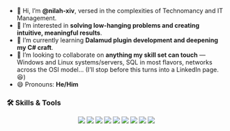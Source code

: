 - 👋 Hi, I’m **@nilah-xiv**, versed in the complexities of Technomancy and IT Management.
- 👀 I’m interested in **solving low-hanging problems and creating intuitive, meaningful results**.
- 🌱 I’m currently learning **Dalamud plugin development and deepening my C# craft**.
- 💞️ I’m looking to collaborate on **anything my skill set can touch** — Windows and Linux systems/servers, SQL in most flavors, networks across the OSI model... (I’ll stop before this turns into a LinkedIn page. 😆)
- 😄 Pronouns: **He/Him**
### 🛠️ Skills & Tools

<p align="center">
  <img src="https://img.shields.io/badge/Windows-0078D6?style=for-the-badge&logo=windows&logoColor=white" />
  <img src="https://img.shields.io/badge/Linux-FCC624?style=for-the-badge&logo=linux&logoColor=black" />
  <img src="https://img.shields.io/badge/Hyper-V-0078D6?style=for-the-badge&logo=windows&logoColor=white" />
  <img src="https://img.shields.io/badge/SQL-4479A1?style=for-the-badge&logo=mysql&logoColor=white" />
  <img src="https://img.shields.io/badge/C%23-239120?style=for-the-badge&logo=c-sharp&logoColor=white" />
  <img src="https://img.shields.io/badge/PowerShell-5391FE?style=for-the-badge&logo=powershell&logoColor=white" />
  <img src="https://img.shields.io/badge/Bash-4EAA25?style=for-the-badge&logo=gnu-bash&logoColor=white" />
  <img src="https://img.shields.io/badge/Network%20Engineer-0069B1?style=for-the-badge&logo=cisco&logoColor=white" />
  <img src="https://img.shields.io/badge/Dalamud%20Plugin-F7DF1E?style=for-the-badge&logo=final-fantasy&logoColor=black" />
</p>

<!---
nilah-xiv/nilah-xiv is a ✨ special ✨ repository because its `README.md` (this file) appears on your GitHub profile.
You can click the Preview link to take a look at your changes.
--->
